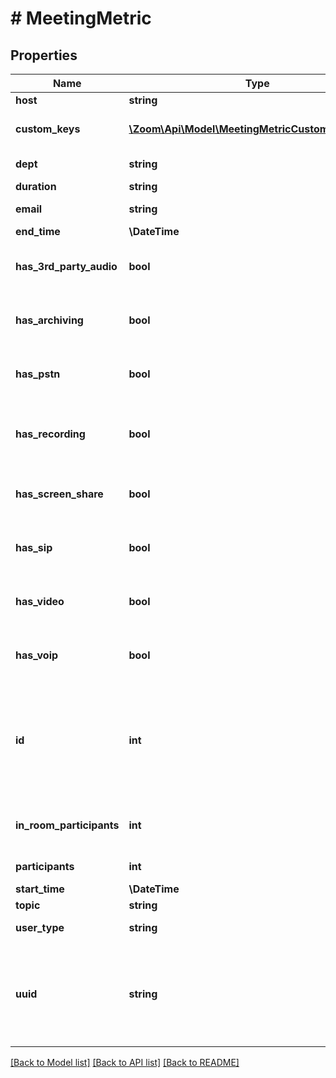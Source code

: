 # # MeetingMetric

## Properties

Name | Type | Description | Notes
------------ | ------------- | ------------- | -------------
**host** | **string** | Host display name. | [optional]
**custom_keys** | [**\Zoom\Api\Model\MeetingMetricCustomKeysInner[]**](MeetingMetricCustomKeysInner.md) | Custom keys and values assigned to the meeting. | [optional]
**dept** | **string** | Department of the host. | [optional]
**duration** | **string** | Meeting duration. | [optional]
**email** | **string** | Email address of the host. | [optional]
**end_time** | **\DateTime** | Meeting end time. | [optional]
**has_3rd_party_audio** | **bool** | Indicates whether or not [third party audio](https://support.zoom.us/hc/en-us/articles/202470795-3rd-Party-Audio-Conference) was used in the meeting. | [optional]
**has_archiving** | **bool** | Whether the archiving feature was used in the meeting. | [optional]
**has_pstn** | **bool** | Indicates whether or not the PSTN was used in the meeting. | [optional]
**has_recording** | **bool** | Indicates whether or not the recording feature was used in the meeting. | [optional]
**has_screen_share** | **bool** | Indicates whether or not screenshare feature was used in the meeting. | [optional]
**has_sip** | **bool** | Indicates whether or not someone joined the meeting using SIP. | [optional]
**has_video** | **bool** | Indicates whether or not video was used in the meeting. | [optional]
**has_voip** | **bool** | Indicates whether or not VoIP was used in the meeting. | [optional]
**id** | **int** | [Meeting ID](https://support.zoom.us/hc/en-us/articles/201362373-What-is-a-Meeting-ID-): Unique identifier of the meeting in \&quot;**long**\&quot; format(represented as int64 data type in JSON), also known as the meeting number. | [optional]
**in_room_participants** | **int** | The number of Zoom Room participants in the meeting. | [optional]
**participants** | **int** | Meeting participant count. | [optional]
**start_time** | **\DateTime** | Meeting start time. | [optional]
**topic** | **string** | Meeting topic. | [optional]
**user_type** | **string** | License type of the user. | [optional]
**uuid** | **string** | Meeting UUID. Please double encode your UUID when using it for API calls if the UUID begins with a &#39;/&#39;or contains &#39;//&#39; in it. | [optional]

[[Back to Model list]](../../README.md#models) [[Back to API list]](../../README.md#endpoints) [[Back to README]](../../README.md)
